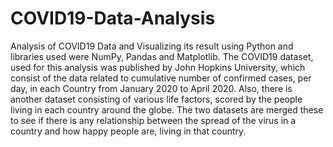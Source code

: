 # COVID19-Data-Analysis

Analysis of COVID19 Data and Visualizing its result using Python and libraries used were NumPy, Pandas and Matplotlib. The COVID19 dataset, used for this analysis was published by John Hopkins University, which consist of the data related to cumulative number of confirmed cases, per day, in each Country from January 2020 to April 2020. Also, there is another dataset consisting of various life factors, scored by the people living in each country around the globe. The two datasets are merged these to see if there is any relationship between the spread of the virus in a country and how happy people are, living in that country.
